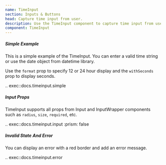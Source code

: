 ```yaml
---
name: TimeInput
section: Inputs & Buttons
head: Capture time input from user.
description: Use the TimeInput component to capture time input from user.
component: TimeInput
---
```


##### Simple Example

This is a simple example of the TimeInput. You can enter a valid time string or use the date object from datetime 
library.

Use the `format` prop to specify 12 or 24 hour display and the `withSeconds` prop to display seconds.

.. exec::docs.timeinput.simple

##### Input Props

TimeInput supports all props from Input and InputWrapper components such as `radius`, `size`, `required`, etc.

.. exec::docs.timeinput.input
    :prism: false

##### Invalid State And Error

You can display an error with a red border and add an error message.

.. exec::docs.timeinput.error
